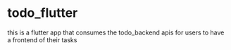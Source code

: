 # todo_flutter
this is a flutter app that consumes the todo_backend apis for users to have a frontend of their tasks
